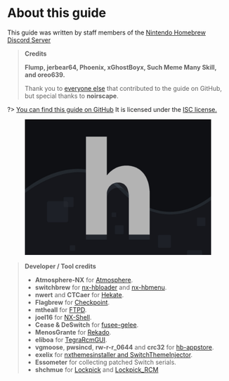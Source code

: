 # About this guide

This guide was written by staff members of the [Nintendo Homebrew Discord Server](https://discord.gg/C29hYvh)

> **Credits**
>
> **Flump, jerbear64, Phoenix, xGhostBoyx, Such Meme Many Skill, and oreo639.**
>
> Thank you to [everyone else](https://github.com/nh-server/switch-guide/graphs/contributors) that contributed to the guide on GitHub, but special thanks to **noirscape**.

?> [You can find this guide on GitHub](https://github.com/nh-server/switch-guide) It is licensed under the [ISC license.](https://github.com/nh-server/switch-guide/blob/master/LICENSE.md)

<figure class="thumbnails">
    <img src="assets/img/nh.jpg" alt="Nintendo Homebrew" title="Nintendo Homebrew">
</figure>

> **Developer / Tool credits**
> - **Atmosphere-NX** for [Atmosphere](https://github.com/Atmosphere-NX/Atmosphere).
> - **switchbrew** for [nx-hbloader](https://github.com/switchbrew/nx-hbloader) and [nx-hbmenu](https://github.com/switchbrew/nx-hbmenu).
> - **nwert** and **CTCaer** for [Hekate](https://github.com/CTCaer/hekate).
> - **Flagbrew** for [Checkpoint](https://github.com/FlagBrew/Checkpoint).
> - **mtheall** for [FTPD](https://github.com/mtheall/ftpd/).
> - **joel16** for [NX-Shell](https://github.com/joel16/NX-Shell).
> - **Cease & DeSwitch** for [fusee-gelee](https://github.com/Cease-and-DeSwitch/fusee-launcher).
> - **MenosGrante** for [Rekado](https://github.com/MenosGrante/Rekado).
> - **eliboa** for [TegraRcmGUI](https://github.com/eliboa/TegraRcmGUI).
> - **vgmoose**, **pwsincd**, **rw-r-r_0644** and **crc32** for [hb-appstore](https://github.com/vgmoose/hb-appstore).
> - **exelix** for [nxthemesinstaller and SwitchThemeInjector](https://github.com/exelix11/SwitchThemeInjector).
> - **Essometer** for collecting patched Switch serials.
> - **shchmue** for [Lockpick](https://github.com/shchmue/Lockpick/releases) and [Lockpick_RCM](https://github.com/shchmue/Lockpick_RCM/releases)